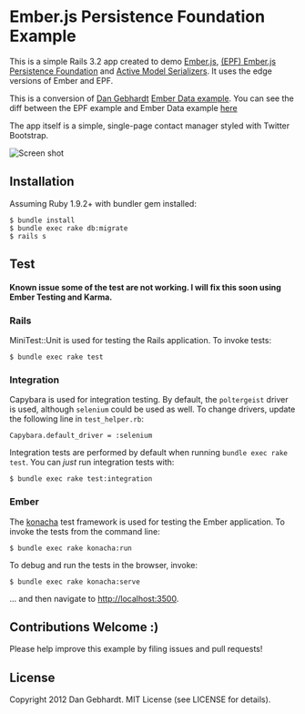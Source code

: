 # Ember.js Persistence Foundation Example

This is a simple Rails 3.2 app created to demo [Ember.js](https://github.com/emberjs/ember.js),
[(EPF) Ember.js Persistence Foundation](http://epf.io) and
[Active Model Serializers](https://github.com/rails-api/active_model_serializers).
It uses the edge versions of Ember and EPF.

This is a conversion of [Dan Gebhardt](https://github.com/dgeb) [Ember Data example](https://github.com/dgeb/ember_data_example). You can see the diff between the EPF example and Ember Data example [here](https://github.com/kiwiupover/epf_example/commit/55dbc9f027fcd434f974c745ea5c8f8b9819f0dd)

The app itself is a simple, single-page contact manager styled with Twitter Bootstrap.

![Screen shot](https://raw.github.com/kiwiupover/epf_example/master/doc/EPFExample.png)

## Installation

Assuming Ruby 1.9.2+ with bundler gem installed:

    $ bundle install
    $ bundle exec rake db:migrate
    $ rails s

## Test
#### Known issue some of the test are not working. I will fix this soon using Ember Testing and Karma.

### Rails

MiniTest::Unit is used for testing the Rails application. To invoke tests:

    $ bundle exec rake test

### Integration

Capybara is used for integration testing. By default, the `poltergeist` driver is used, although `selenium` could be used as well.
To change drivers, update the following line in `test_helper.rb`:

    Capybara.default_driver = :selenium

Integration tests are performed by default when running `bundle exec rake test`. You can *just* run integration tests with:

    $ bundle exec rake test:integration

### Ember

The [konacha](https://github.com/jfirebaugh/konacha) test framework is used for testing the Ember application.
To invoke the tests from the command line:

    $ bundle exec rake konacha:run

To debug and run the tests in the browser, invoke:

    $ bundle exec rake konacha:serve

... and then navigate to [http://localhost:3500](http://localhost:3500).

## Contributions Welcome :)

Please help improve this example by filing issues and pull requests!

## License

Copyright 2012 Dan Gebhardt. MIT License (see LICENSE for details).
